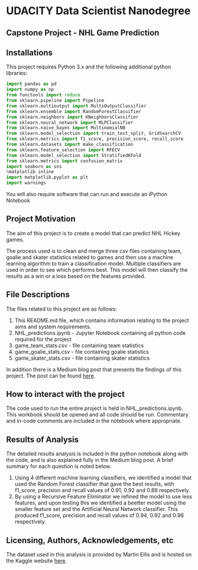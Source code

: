 # UDACITY Data Scientist Nanodegree

## Capstone Project - NHL Game Prediction


## Installations

This project requires Python 3.x and the following additional python libraries:

```python
import pandas as pd
import numpy as np
from functools import reduce
from sklearn.pipeline import Pipeline
from sklearn.multioutput import MultiOutputClassifier
from sklearn.ensemble import RandomForestClassifier
from sklearn.neighbors import KNeighborsClassifier
from sklearn.neural_network import MLPClassifier
from sklearn.naive_bayes import MultinomialNB
from sklearn.model_selection import train_test_split, GridSearchCV
from sklearn.metrics import f1_score, precision_score, recall_score
from sklearn.datasets import make_classification
from sklearn.feature_selection import RFECV
from sklearn.model_selection import StratifiedKFold
from sklearn.metrics import confusion_matrix
import seaborn as sns
%matplotlib inline
import matplotlib.pyplot as plt
import warnings
```

You will also require software that can run and execute an iPython Notebook


## Project Motivation

The aim of this project is to create a model that can predict NHL Hickey games.

The process used is to clean and merge three csv files containing team, goalie and skater statistics related to games and then use a machine learning algorithm to train a classification model.  Multiple classifiers are used in order to see which performs best.
This model will then classify the results as a win or a loss based on the features provided. 

## File Descriptions

The files related to this project are as follows:

1. This README.md file, which contains information relating to the project aims and system requirements.
2. NHL_predictions.ipynb - Jupyter Notebook containing all python code required for the project
3. game_team_stats.csv - file containing team statistics
4. game_goalie_stats.csv - file containing goalie statistics
5. game_skater_stats.csv - file containing skater statistics

In addition there is a Medium blog post that presents the findings of this project.  The post can be found [here](https://medium.com/@kane_62029/predicting-hockey-scores-using-the-power-of-data-science-6d9132f1e9d7).

## How to interact with the project

The code used to run the entire project is held in NHL_predictions.ipynb.  This workbook should be opened and all code should be run.  Commentary and in-code comments are included in the notebook where appropriate.

## Results of Analysis

The detailed results analysis is included in the python notebook along with the code, and is also explained fully in the Medium blog post.  A brief summary for each question is noted below.

1. Using 4 different machine learning classifiers, we identified a model that used the Random Forest classifier that gave the best results, with f1_score, precision and recall values of 0.91, 0.92 and 0.89 respectively.
2. By using a Recursive Feature Eliminator  we refined the model to use less features, and upon testing this we identified a beetter model using the smaller feature set and the Artificial Neural Network classifier.  This produced f1_score, precision and recall values of 0.94, 0.92 and 0.96 respectively.

## Licensing, Authors, Acknowledgements, etc

The dataset used in this analysis is provided by Martin Ellis and is hosted on the Kaggle website [here](https://www.kaggle.com/datasets/martinellis/nhl-game-data).